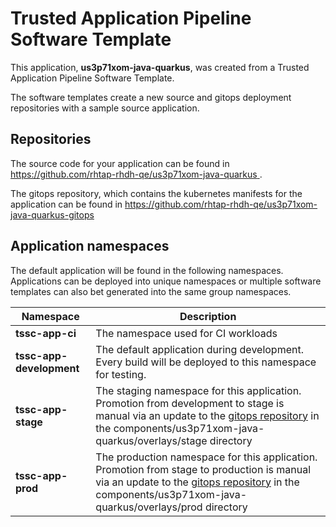 # Trusted Application Pipeline Software Template

This application, **us3p71xom-java-quarkus**, was created from a Trusted Application Pipeline Software Template.

The software templates create a new source and gitops deployment repositories with a sample source application. 

## Repositories

The source code for your application can be found in [https://github.com/rhtap-rhdh-qe/us3p71xom-java-quarkus ](https://github.com/rhtap-rhdh-qe/us3p71xom-java-quarkus ).
 
The gitops repository, which contains the kubernetes manifests for the application can be found in 
[https://github.com/rhtap-rhdh-qe/us3p71xom-java-quarkus-gitops ](https://github.com/rhtap-rhdh-qe/us3p71xom-java-quarkus-gitops ) 

## Application namespaces 

The default application will be found in the following namespaces. Applications can be deployed into unique namespaces or multiple software templates can also bet generated into the same group namespaces.  

|  Namespace   |  Description   |  
| -------- | -------- |
| **tssc-app-ci** | The namespace used for CI workloads |
| **tssc-app-development** | The default application during development. Every build will be deployed to this namespace for testing. |
| **tssc-app-stage** | The staging namespace for this application. Promotion from development to stage is manual via an update to the [gitops repository](https://github.com/rhtap-rhdh-qe/us3p71xom-java-quarkus-gitops ) in the components/us3p71xom-java-quarkus/overlays/stage directory |
| **tssc-app-prod** | The production namespace for this application. Promotion from stage to production is manual via an update to the [gitops repository](https://github.com/rhtap-rhdh-qe/us3p71xom-java-quarkus-gitops ) in the components/us3p71xom-java-quarkus/overlays/prod directory |